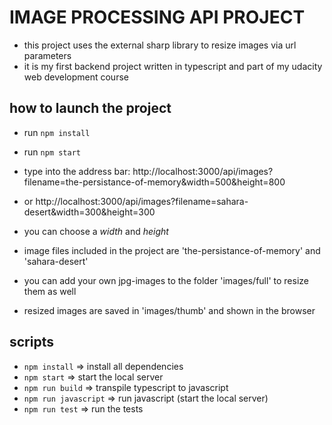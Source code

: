 # IMAGE PROCESSING API PROJECT

-   this project uses the external sharp library to resize images via url parameters
-   it is my first backend project written in typescript and part of my udacity web development course

## how to launch the project

-   run `npm install`
-   run `npm start`

-   type into the address bar:
    http://localhost:3000/api/images?filename=the-persistance-of-memory&width=500&height=800
-   or
    http://localhost:3000/api/images?filename=sahara-desert&width=300&height=300

-   you can choose a _width_ and _height_
-   image files included in the project are 'the-persistance-of-memory' and 'sahara-desert'
-   you can add your own jpg-images to the folder 'images/full' to resize them as well
-   resized images are saved in 'images/thumb' and shown in the browser

## scripts

-   `npm install` => install all dependencies
-   `npm start` => start the local server
-   `npm run build` => transpile typescript to javascript
-   `npm run javascript` => run javascript (start the local server)
-   `npm run test` => run the tests
